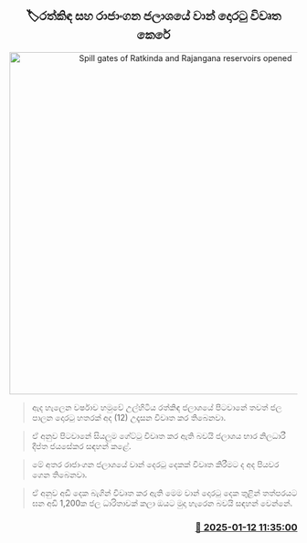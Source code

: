 <p align='center'><b><h2 align='center' title='Spill gates of Ratkinda and Rajangana reservoirs opened'>🏷රත්කිඳ සහ රාජාංගන ජලාශයේ වාන් දොරටු විවෘත කෙරේ</h2></b></p>
<p align='center'><img src='https://helakuru.sgp1.cdn.digitaloceanspaces.com/esana/images/lib/rajanganaya-archived.jpg' width='600' alt='Spill gates of Ratkinda and Rajangana reservoirs opened'></p>

> ඇද හැලෙන වර්ෂාව හමුවේ උල්හිටිය රත්කිඳ ජලාශයේ පිටවානේ තවත් ජල පාලන දොරටු හතරක් අද (12) උදෑසන විවෘත කර තිබෙනවා.

> ඒ අනුව පිටවානේ සියලුම ගේට්ටු විවෘත කර ඇති බවයි ජලාශය භාර නිලධාරී දීප්ත ජයසේකර සඳහන් කළේ.

> මේ අතර රාජාංගන ජලාශයේ වාන් දෙරටු දෙකක් විවෘත කිරීමට ද අද පියවර ගෙන තිබෙනවා.

> ඒ අනුව අඩි දෙක බැගින් විවෘත කර ඇති මෙම වාන් දොරටු දෙක තුළින් තත්පරය​ට ඝන අඩි 1,200ක ජල ධාරිතාවක් කලා ඔයට මුදා හැරෙන බවයි සඳහන් වෙන්නේ.



<h3 align='right'><a href='https://www.helakuru.lk/esana/p/106536/'>📅 2025-01-12 11:35:00</a></h3>
